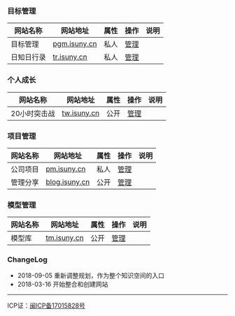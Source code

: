 
### 目标管理
网站名称 | 网站地址 | 属性 | 操作 | 说明
---|---|:---:|:---:|---
目标管理|[pgm.isuny.cn](pgm.isuny.cn)|私人| [管理]() |
日知日行录|[tr.isuny.cn](tr.isuny.cn)|私人|[管理]()|

### 个人成长
网站名称 | 网站地址 | 属性 | 操作 |说明
---|---|:---:|:---:|---
20小时突击战 | [tw.isuny.cn](tw.isuny.cn) | 公开 | [管理]()|

### 项目管理
网站名称 | 网站地址 | 属性 | 操作 |说明
---|---|:---:|:---:|---
公司项目 | [pm.isuny.cn](pm.isuny.cn) | 私人 | [管理]()|
管理分享 | [blog.isuny.cn](blog.isuny.cn) | 公开 | [管理]()|

### 模型管理
网站名称 | 网站地址 | 属性 | 操作 |说明
---|---|:---:|:---:|---
模型库 | [tm.isuny.cn](tm.isuny.cn) | 公开 |[管理]()|


### ChangeLog
* 2018-09-05 重新调整规划，作为整个知识空间的入口
* 2018-03-16 开始整合和创建网站




- - - - - 
ICP证：[闽ICP备17015828号](https://beian.miit.gov.cn)
